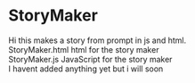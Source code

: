 # StoryMaker
Hi this makes a story from prompt in js and html. <br>
StoryMaker.html html for the story maker <br>
StoryMaker.js JavaScript for the story maker <br>
I havent added anything yet but i will soon
